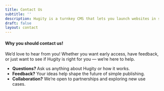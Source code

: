 ```yaml
---
title: Contact Us
subtitle: ''
description: Hugity is a turnkey CMS that lets you launch websites in seconds with a Notion-style editor - simple, fast, and flexible for creators and businesses.
draft: false
layout: contact
---
```

#### Why you should contact us!

We’d love to hear from you! Whether you want early access, have feedback, or just want to see if Hugity is right for you — we’re here to help.

- **Questions?&#x20;**&#x41;sk us anything about Hugity or how it works.
- **Feedback?** Your ideas help shape the future of simple publishing.
- **Collaboration?** We’re open to partnerships and exploring new use cases.